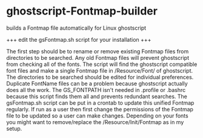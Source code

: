 # ghostscript-Fontmap-builder
builds a Fontmap file automatically for Linux ghostscript

+++ edit the gsFontmap.sh script for your installation +++

The first step should be to rename or remove existing Fontmap files from directories to be searched.
Any old Fontmap files will prevent ghostscript from checking all of the fonts.
The script will find the ghostscript compatible font files and make a single Fontmap file in /Resource/Font/ of ghostscript.
The directories to be searched should be edited for individual preferences.
Duplicate FontName files can be a problem because ghostscript actually does all the work.
The GS_FONTPATH isn't needed in .profile or .bashrc because this script finds them all and prevents redundant searches.
The gsFontmap.sh script can be put in a crontab to update this unified Fontmap regularly.
If run as a user then first change the permissions of the Fontmap file to be updated so a user can make changes.
Depending on your fonts you might want to remove/replace the /Resource/Init/Fontmap as in my setup.
